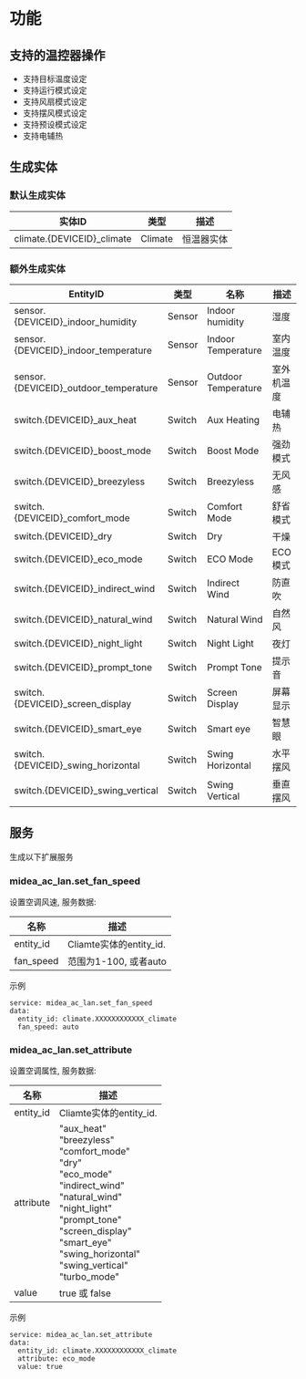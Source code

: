 # 功能
## 支持的温控器操作
- 支持目标温度设定
- 支持运行模式设定
- 支持风扇模式设定
- 支持摆风模式设定
- 支持预设模式设定
- 支持电辅热

## 生成实体
### 默认生成实体
实体ID | 类型 | 描述
--- | --- | ---
climate.{DEVICEID}_climate | Climate | 恒温器实体

### 额外生成实体

EntityID | 类型 | 名称 | 描述
--- | --- | --- | --- 
sensor.{DEVICEID}_indoor_humidity | Sensor | Indoor humidity | 湿度
sensor.{DEVICEID}_indoor_temperature | Sensor | Indoor Temperature | 室内温度
sensor.{DEVICEID}_outdoor_temperature | Sensor | Outdoor Temperature | 室外机温度
switch.{DEVICEID}_aux_heat | Switch | Aux Heating | 电辅热
switch.{DEVICEID}_boost_mode | Switch | Boost Mode | 强劲模式
switch.{DEVICEID}_breezyless | Switch | Breezyless | 无风感
switch.{DEVICEID}_comfort_mode | Switch | Comfort Mode | 舒省模式
switch.{DEVICEID}_dry | Switch | Dry | 干燥
switch.{DEVICEID}_eco_mode | Switch | ECO Mode | ECO模式
switch.{DEVICEID}_indirect_wind | Switch | Indirect Wind | 防直吹
switch.{DEVICEID}_natural_wind | Switch | Natural Wind | 自然风
switch.{DEVICEID}_night_light | Switch | Night Light | 夜灯
switch.{DEVICEID}_prompt_tone | Switch | Prompt Tone | 提示音
switch.{DEVICEID}_screen_display | Switch | Screen Display | 屏幕显示
switch.{DEVICEID}_smart_eye | Switch | Smart eye | 智慧眼
switch.{DEVICEID}_swing_horizontal | Switch | Swing Horizontal | 水平摆风
switch.{DEVICEID}_swing_vertical | Switch | Swing Vertical | 垂直摆风

## 服务
生成以下扩展服务

### midea_ac_lan.set_fan_speed
设置空调风速, 服务数据:

名称 | 描述
--- | ---
entity_id | Cliamte实体的entity_id.
fan_speed | 范围为1-100, 或者auto

示例
```
service: midea_ac_lan.set_fan_speed
data:
  entity_id: climate.XXXXXXXXXXXX_climate
  fan_speed: auto
```

### midea_ac_lan.set_attribute
设置空调属性, 服务数据:

名称 | 描述
--- | ---
entity_id | Cliamte实体的entity_id.
attribute | "aux_heat"<br/>"breezyless"<br/>"comfort_mode"<br/>"dry"<br/>"eco_mode"<br/>"indirect_wind"<br/>"natural_wind"<br/>"night_light"<br/>"prompt_tone"<br/>"screen_display"<br/>"smart_eye"<br/>"swing_horizontal"<br/>"swing_vertical"<br/>"turbo_mode"
value | true 或 false

示例
```
service: midea_ac_lan.set_attribute
data:
  entity_id: climate.XXXXXXXXXXXX_climate
  attribute: eco_mode
  value: true
```